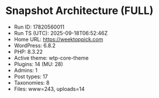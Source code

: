 # Snapshot Architecture (FULL)
- Run ID: 17820560011
- Run TS (UTC): 2025-09-18T06:52:46Z
- Home URL: https://weektoppick.com
- WordPress: 6.8.2
- PHP: 8.3.22
- Active theme: wtp-core-theme
- Plugins: 14 (MU: 28)
- Admins: 1
- Post types: 17
- Taxonomies: 8
- Files: www=243, uploads=14
